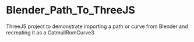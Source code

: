 # Blender_Path_To_ThreeJS
ThreeJS project to demonstrate importing a path or curve from Blender and recreating it as a CatmullRomCurve3
